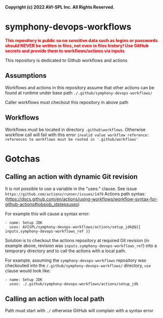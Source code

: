 **Copyright (c) 2022 AVI-SPL Inc.
All Rights Reserved.**

# symphony-devops-workflows
**<font color="red">This repository is public so no sensitive data
such as logins or passwords should NEVER be written in files,
not even in files history!
Use GitHub secrets and provide them to workflows/actions via inputs
</font>**

This repository is dedicated to Github workflows and actions

## Assumptions
Workflows and actions in this repository assume that other actions
can be found at runtime under base path
`./.github/symphony-devops-workflows/`

Caller workflows must checkout this repository in above path

## Workflows
Workflows must be located in directory `.github\workflows`.
Otherwise workflow call will fail with this error
`invalid value workflow reference: references to workflows must be rooted in '.github/workflows'`

# Gotchas
## Calling an action with dynamic Git revision
It is not possible to use a variable in the "uses:" clause.
See issue `https://github.com/actions/runner/issues/1479`
Actions path syntax: (https://docs.github.com/en/actions/using-workflows/workflow-syntax-for-github-actions#jobsjob_idstepsuses)

For example this will cause a syntax error:
```
- name: Setup JDK
  uses: AVISPL/symphony-devops-workflows/actions/setup_jdk@${{ inputs.symphony-devops-workflows_ref }}
```

Solution is to checkout the actions repository at required Git revision
(in example above, revision was `inputs.symphony-devops-workflows_ref`)
into a temporary directory and to call the actions with a local path.

For example, assuming the `symphony-devops-workflows` repository was checkouted
into the `/.github/symphony-devops-workflows/` directory, `use` clause would look like:
```
- name: Setup JDK
  uses: ./.github/symphony-devops-workflows/actions/setup_jdk
```

## Calling an action with local path
Path must start with `./` otherwise GitHub will complain with a syntax error
